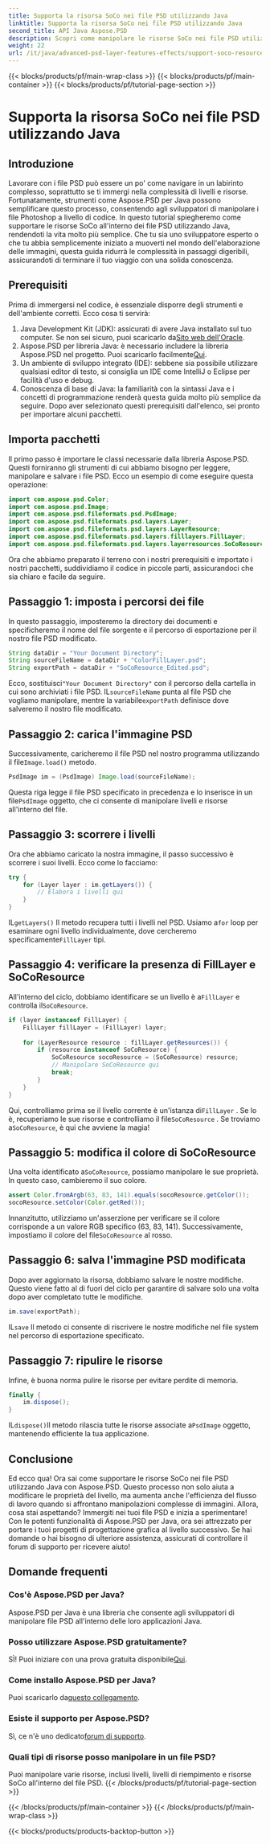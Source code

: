 ```yaml
---
title: Supporta la risorsa SoCo nei file PSD utilizzando Java
linktitle: Supporta la risorsa SoCo nei file PSD utilizzando Java
second_title: API Java Aspose.PSD
description: Scopri come manipolare le risorse SoCo nei file PSD utilizzando Aspose.PSD per Java con questo tutorial passo passo.
weight: 22
url: /it/java/advanced-psd-layer-features-effects/support-soco-resource-psd-files/
---
```


{{< blocks/products/pf/main-wrap-class >}}
{{< blocks/products/pf/main-container >}}
{{< blocks/products/pf/tutorial-page-section >}}

# Supporta la risorsa SoCo nei file PSD utilizzando Java

## Introduzione
Lavorare con i file PSD può essere un po' come navigare in un labirinto complesso, soprattutto se ti immergi nella complessità di livelli e risorse. Fortunatamente, strumenti come Aspose.PSD per Java possono semplificare questo processo, consentendo agli sviluppatori di manipolare i file Photoshop a livello di codice. In questo tutorial spiegheremo come supportare le risorse SoCo all'interno dei file PSD utilizzando Java, rendendoti la vita molto più semplice. 
Che tu sia uno sviluppatore esperto o che tu abbia semplicemente iniziato a muoverti nel mondo dell'elaborazione delle immagini, questa guida ridurrà le complessità in passaggi digeribili, assicurandoti di terminare il tuo viaggio con una solida conoscenza.
## Prerequisiti
Prima di immergersi nel codice, è essenziale disporre degli strumenti e dell'ambiente corretti. Ecco cosa ti servirà:
1.  Java Development Kit (JDK): assicurati di avere Java installato sul tuo computer. Se non sei sicuro, puoi scaricarlo da[Sito web dell'Oracle](https://www.oracle.com/java/technologies/javase-jdk11-downloads.html).
2. Aspose.PSD per libreria Java: è necessario includere la libreria Aspose.PSD nel progetto. Puoi scaricarlo facilmente[Qui](https://releases.aspose.com/psd/java/).
3. Un ambiente di sviluppo integrato (IDE): sebbene sia possibile utilizzare qualsiasi editor di testo, si consiglia un IDE come IntelliJ o Eclipse per facilità d'uso e debug.
4. Conoscenza di base di Java: la familiarità con la sintassi Java e i concetti di programmazione renderà questa guida molto più semplice da seguire.
Dopo aver selezionato questi prerequisiti dall'elenco, sei pronto per importare alcuni pacchetti.
## Importa pacchetti
Il primo passo è importare le classi necessarie dalla libreria Aspose.PSD. Questi forniranno gli strumenti di cui abbiamo bisogno per leggere, manipolare e salvare i file PSD. Ecco un esempio di come eseguire questa operazione:
```java
import com.aspose.psd.Color;
import com.aspose.psd.Image;
import com.aspose.psd.fileformats.psd.PsdImage;
import com.aspose.psd.fileformats.psd.layers.Layer;
import com.aspose.psd.fileformats.psd.layers.LayerResource;
import com.aspose.psd.fileformats.psd.layers.filllayers.FillLayer;
import com.aspose.psd.fileformats.psd.layers.layerresources.SoCoResource;
```
Ora che abbiamo preparato il terreno con i nostri prerequisiti e importato i nostri pacchetti, suddividiamo il codice in piccole parti, assicurandoci che sia chiaro e facile da seguire.
## Passaggio 1: imposta i percorsi dei file
In questo passaggio, imposteremo la directory dei documenti e specificheremo il nome del file sorgente e il percorso di esportazione per il nostro file PSD modificato.
```java
String dataDir = "Your Document Directory";
String sourceFileName = dataDir + "ColorFillLayer.psd";
String exportPath = dataDir + "SoCoResource_Edited.psd";
```
 
 Ecco, sostituisci`"Your Document Directory"` con il percorso della cartella in cui sono archiviati i file PSD. IL`sourceFileName` punta al file PSD che vogliamo manipolare, mentre la variabile`exportPath` definisce dove salveremo il nostro file modificato.
## Passaggio 2: carica l'immagine PSD
 Successivamente, caricheremo il file PSD nel nostro programma utilizzando il file`Image.load()` metodo.
```java
PsdImage im = (PsdImage) Image.load(sourceFileName);
```
 
 Questa riga legge il file PSD specificato in precedenza e lo inserisce in un file`PsdImage` oggetto, che ci consente di manipolare livelli e risorse all'interno del file.
## Passaggio 3: scorrere i livelli
Ora che abbiamo caricato la nostra immagine, il passo successivo è scorrere i suoi livelli. Ecco come lo facciamo:
```java
try {
    for (Layer layer : im.getLayers()) {
        // Elabora i livelli qui
    }
}
```
 
 IL`getLayers()` Il metodo recupera tutti i livelli nel PSD. Usiamo a`for` loop per esaminare ogni livello individualmente, dove cercheremo specificamente`FillLayer` tipi.
## Passaggio 4: verificare la presenza di FillLayer e SoCoResource
All'interno del ciclo, dobbiamo identificare se un livello è a`FillLayer` e controlla il`SoCoResource`.
```java
if (layer instanceof FillLayer) {
    FillLayer fillLayer = (FillLayer) layer;
    
    for (LayerResource resource : fillLayer.getResources()) {
        if (resource instanceof SoCoResource) {
            SoCoResource socoResource = (SoCoResource) resource;
            // Manipolare SoCoResource qui
            break;
        }
    }
}
```
 
 Qui, controlliamo prima se il livello corrente è un'istanza di`FillLayer` . Se lo è, recuperiamo le sue risorse e controlliamo il file`SoCoResource` . Se troviamo a`SoCoResource`, è qui che avviene la magia!
## Passaggio 5: modifica il colore di SoCoResource
 Una volta identificato a`SoCoResource`, possiamo manipolare le sue proprietà. In questo caso, cambieremo il suo colore.
```java
assert Color.fromArgb(63, 83, 141).equals(socoResource.getColor());
socoResource.setColor(Color.getRed());
```
 
 Innanzitutto, utilizziamo un'asserzione per verificare se il colore corrisponde a un valore RGB specifico (63, 83, 141). Successivamente, impostiamo il colore del file`SoCoResource` al rosso.
## Passaggio 6: salva l'immagine PSD modificata
Dopo aver aggiornato la risorsa, dobbiamo salvare le nostre modifiche. Questo viene fatto al di fuori del ciclo per garantire di salvare solo una volta dopo aver completato tutte le modifiche.
```java
im.save(exportPath);
```
 
 IL`save` Il metodo ci consente di riscrivere le nostre modifiche nel file system nel percorso di esportazione specificato.
## Passaggio 7: ripulire le risorse
Infine, è buona norma pulire le risorse per evitare perdite di memoria.
```java
finally {
    im.dispose();
}
```
 
 IL`dispose()`Il metodo rilascia tutte le risorse associate a`PsdImage` oggetto, mantenendo efficiente la tua applicazione.
## Conclusione
Ed ecco qua! Ora sai come supportare le risorse SoCo nei file PSD utilizzando Java con Aspose.PSD. Questo processo non solo aiuta a modificare le proprietà del livello, ma aumenta anche l'efficienza del flusso di lavoro quando si affrontano manipolazioni complesse di immagini. Allora, cosa stai aspettando? Immergiti nei tuoi file PSD e inizia a sperimentare! 
Con le potenti funzionalità di Aspose.PSD per Java, ora sei attrezzato per portare i tuoi progetti di progettazione grafica al livello successivo. Se hai domande o hai bisogno di ulteriore assistenza, assicurati di controllare il forum di supporto per ricevere aiuto!
## Domande frequenti
### Cos'è Aspose.PSD per Java?
Aspose.PSD per Java è una libreria che consente agli sviluppatori di manipolare file PSD all'interno delle loro applicazioni Java.
### Posso utilizzare Aspose.PSD gratuitamente?
 SÌ! Puoi iniziare con una prova gratuita disponibile[Qui](https://releases.aspose.com/).
### Come installo Aspose.PSD per Java?
 Puoi scaricarlo da[questo collegamento](https://releases.aspose.com/psd/java/).
### Esiste il supporto per Aspose.PSD?
 Sì, ce n'è uno dedicato[forum di supporto](https://forum.aspose.com/c/psd/34).
### Quali tipi di risorse posso manipolare in un file PSD?
Puoi manipolare varie risorse, inclusi livelli, livelli di riempimento e risorse SoCo all'interno del file PSD.
{{< /blocks/products/pf/tutorial-page-section >}}

{{< /blocks/products/pf/main-container >}}
{{< /blocks/products/pf/main-wrap-class >}}

{{< blocks/products/products-backtop-button >}}
